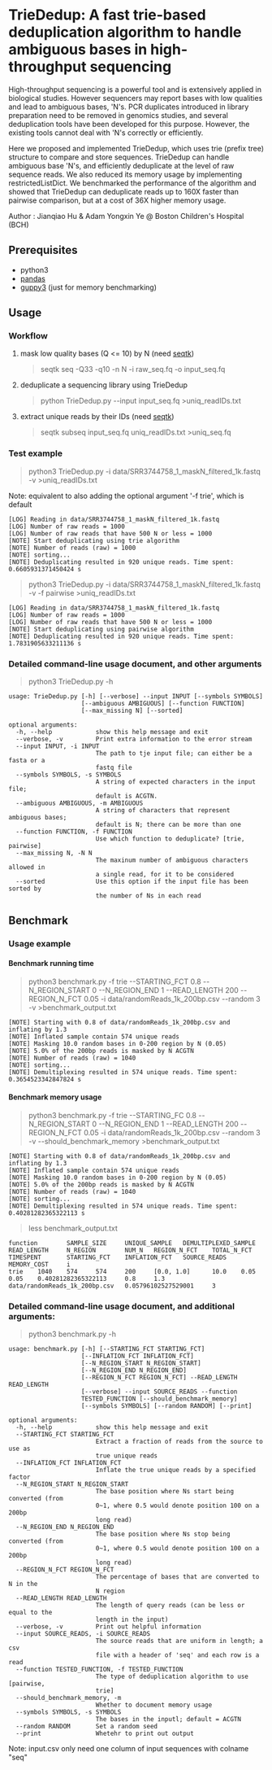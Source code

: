 # TrieDedup: A fast trie-based deduplication algorithm to handle ambiguous bases in high-throughput sequencing

High-throughput sequencing is a powerful tool and is extensively applied in biological studies. However sequencers may report bases with low qualities and lead to ambiguous bases, 'N's. PCR duplicates introduced in library preparation need to be removed in genomics studies, and several deduplication tools have been developed for this purpose. However, the existing tools cannot deal with 'N's correctly or efficiently.

Here we proposed and implemented TrieDedup, which uses trie (prefix tree) structure to compare and store sequences. TrieDedup can handle ambiguous base 'N's, and efficiently deduplicate at the level of raw sequence reads. We also reduced its memory usage by implementing restrictedListDict. We benchmarked the performance of the algorithm and showed that TrieDedup can deduplicate reads up to 160X faster than pairwise comparison, but at a cost of 36X higher memory usage.

Author : Jianqiao Hu & Adam Yongxin Ye @ Boston Children's Hospital (BCH)

## Prerequisites

- python3
- [pandas](https://pandas.pydata.org/docs/getting_started/install.html)
- [guppy3](https://github.com/zhuyifei1999/guppy3) (just for memory benchmarking)

## Usage

### Workflow

1. mask low quality bases (Q <= 10) by N  (need [seqtk](https://github.com/lh3/seqtk))
    >seqtk seq -Q33 -q10 -n N -i raw_seq.fq -o input_seq.fq

2. deduplicate a sequencing library using TrieDedup
    >python TrieDedup.py --input input_seq.fq >uniq_readIDs.txt

3. extract unique reads by their IDs  (need [seqtk](https://github.com/lh3/seqtk))
    >seqtk subseq input_seq.fq uniq_readIDs.txt >uniq_seq.fq

### Test example

> python3 TrieDedup.py -i data/SRR3744758_1_maskN_filtered_1k.fastq -v  >uniq_readIDs.txt

Note: equivalent to also adding the optional argument '-f trie', which is default

```
[LOG] Reading in data/SRR3744758_1_maskN_filtered_1k.fastq
[LOG] Number of raw reads = 1000
[LOG] Number of raw reads that have 500 N or less = 1000
[NOTE] Start deduplicating using trie algorithm
[NOTE] Number of reads (raw) = 1000
[NOTE] sorting...
[NOTE] Deduplicating resulted in 920 unique reads. Time spent: 0.6605931371450424 s
```

> python3 TrieDedup.py -i data/SRR3744758_1_maskN_filtered_1k.fastq -v -f pairwise >uniq_readIDs.txt

```
[LOG] Reading in data/SRR3744758_1_maskN_filtered_1k.fastq
[LOG] Number of raw reads = 1000
[LOG] Number of raw reads that have 500 N or less = 1000
[NOTE] Start deduplicating using pairwise algorithm
[NOTE] Deduplicating resulted in 920 unique reads. Time spent: 1.7831905633211136 s
```

### Detailed command-line usage document, and other arguments

> python3 TrieDedup.py -h
```
usage: TrieDedup.py [-h] [--verbose] --input INPUT [--symbols SYMBOLS]
                    [--ambiguous AMBIGUOUS] [--function FUNCTION]
                    [--max_missing N] [--sorted]

optional arguments:
  -h, --help            show this help message and exit
  --verbose, -v         Print extra information to the error stream
  --input INPUT, -i INPUT
                        The path to tje input file; can either be a fasta or a
                        fastq file
  --symbols SYMBOLS, -s SYMBOLS
                        A string of expected characters in the input file;
                        default is ACGTN.
  --ambiguous AMBIGUOUS, -m AMBIGUOUS
                        A string of characters that represent ambiguous bases;
                        default is N; there can be more than one
  --function FUNCTION, -f FUNCTION
                        Use which function to deduplicate? [trie, pairwise]
  --max_missing N, -N N
                        The maxinum number of ambiguous characters allowed in
                        a single read, for it to be considered
  --sorted              Use this option if the input file has been sorted by
                        the number of Ns in each read
```


## Benchmark

### Usage example

#### Benchmark running time

> python3 benchmark.py -f trie --STARTING_FCT 0.8 --N_REGION_START 0 --N_REGION_END 1 --READ_LENGTH 200 --REGION_N_FCT 0.05 -i data/randomReads_1k_200bp.csv --random 3 -v  >benchmark_output.txt

```
[NOTE] Starting with 0.8 of data/randomReads_1k_200bp.csv and inflating by 1.3
[NOTE] Inflated sample contain 574 unique reads
[NOTE] Masking 10.0 random bases in 0-200 region by N (0.05)
[NOTE] 5.0% of the 200bp reads is masked by N ACGTN
[NOTE] Number of reads (raw) = 1040
[NOTE] sorting...
[NOTE] Demultiplexing resulted in 574 unique reads. Time spent: 0.3654523342847824 s
```


#### Benchmark memory usage

>python3 benchmark.py -f trie --STARTING_FC 0.8 --N_REGION_START 0 --N_REGION_END 1 --READ_LENGTH 200 --REGION_N_FCT 0.05 -i data/randomReads_1k_200bp.csv --random 3 -v --should_benchmark_memory  >benchmark_output.txt

```
[NOTE] Starting with 0.8 of data/randomReads_1k_200bp.csv and inflating by 1.3
[NOTE] Inflated sample contain 574 unique reads
[NOTE] Masking 10.0 random bases in 0-200 region by N (0.05)
[NOTE] 5.0% of the 200bp reads is masked by N ACGTN
[NOTE] Number of reads (raw) = 1040
[NOTE] sorting...
[NOTE] Demultiplexing resulted in 574 unique reads. Time spent: 0.40281282365322113 s
```

> less benchmark_output.txt

```
function        SAMPLE_SIZE     UNIQUE_SAMPLE   DEMULTIPLEXED_SAMPLE    READ_LENGTH     N_REGION        NUM_N   REGION_N_FCT    TOTAL_N_FCT     TIMESPENT       STARTING_FCT    INFLATION_FCT   SOURCE_READS    MEMORY_COST     i
trie    1040    574     574     200     [0.0, 1.0]      10.0    0.05    0.05    0.40281282365322113     0.8     1.3     data/randomReads_1k_200bp.csv   0.05796102527529001     3
```

### Detailed command-line usage document, and additional arguments:

> python3 benchmark.py -h
```
usage: benchmark.py [-h] [--STARTING_FCT STARTING_FCT]
                    [--INFLATION_FCT INFLATION_FCT]
                    [--N_REGION_START N_REGION_START]
                    [--N_REGION_END N_REGION_END]
                    [--REGION_N_FCT REGION_N_FCT] --READ_LENGTH READ_LENGTH
                    [--verbose] --input SOURCE_READS --function
                    TESTED_FUNCTION [--should_benchmark_memory]
                    [--symbols SYMBOLS] [--random RANDOM] [--print]

optional arguments:
  -h, --help            show this help message and exit
  --STARTING_FCT STARTING_FCT
                        Extract a fraction of reads from the source to use as
                        true unique reads
  --INFLATION_FCT INFLATION_FCT
                        Inflate the true unique reads by a specified factor
  --N_REGION_START N_REGION_START
                        The base position where Ns start being converted (from
                        0~1, where 0.5 would denote position 100 on a 200bp
                        long read)
  --N_REGION_END N_REGION_END
                        The base position where Ns stop being converted (from
                        0~1, where 0.5 would denote position 100 on a 200bp
                        long read)
  --REGION_N_FCT REGION_N_FCT
                        The percentage of bases that are converted to N in the
                        N region
  --READ_LENGTH READ_LENGTH
                        The length of query reads (can be less or equal to the
                        length in the input)
  --verbose, -v         Print out helpful information
  --input SOURCE_READS, -i SOURCE_READS
                        The source reads that are uniform in length; a csv
                        file with a header of 'seq' and each row is a read
  --function TESTED_FUNCTION, -f TESTED_FUNCTION
                        The type of deduplication algorithm to use [pairwise,
                        trie]
  --should_benchmark_memory, -m
                        Whether to document memory usage
  --symbols SYMBOLS, -s SYMBOLS
                        The bases in the inputl; default = ACGTN
  --random RANDOM       Set a random seed
  --print               Whetehr to print out output
```

Note: input.csv only need one column of input sequences with colname "seq"
